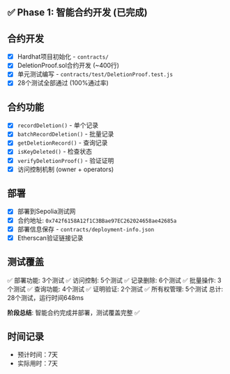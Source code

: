 ## ✅ Phase 1: 智能合约开发 (已完成)

## 合约开发
- [x] Hardhat项目初始化 - `contracts/`
- [x] DeletionProof.sol合约开发 (~400行)
- [x] 单元测试编写 - `contracts/test/DeletionProof.test.js`
- [x] 28个测试全部通过 (100%通过率)

## 合约功能
- [x] `recordDeletion()` - 单个记录
- [x] `batchRecordDeletion()` - 批量记录
- [x] `getDeletionRecord()` - 查询记录
- [x] `isKeyDeleted()` - 检查状态
- [x] `verifyDeletionProof()` - 验证证明
- [x] 访问控制机制 (owner + operators)

## 部署
- [x] 部署到Sepolia测试网
- [x] 合约地址: `0x742f6158A12f1C3BBae97EC262024658ae42685a`
- [x] 部署信息保存 - `contracts/deployment-info.json`
- [x] Etherscan验证链接记录

## 测试覆盖
✅ 部署功能: 3个测试
✅ 访问控制: 5个测试
✅ 记录删除: 6个测试
✅ 批量操作: 3个测试
✅ 查询功能: 4个测试
✅ 证明验证: 2个测试
✅ 所有权管理: 5个测试
总计: 28个测试，运行时间648ms

**阶段总结**: 智能合约完成并部署，测试覆盖完整 ✅

## 时间记录
- 预计时间：7天
- 实际用时：7天